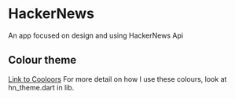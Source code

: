# HackerNews

An app focused on design and using HackerNews Api

## Colour theme
[Link to Cooloors](https://coolors.co/2b2d42-7fb069-00a7e1-fafffd-ebe9e9)
For more detail on how I use these colours, look at hn_theme.dart in lib.
